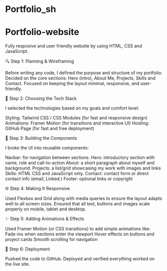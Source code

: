# Portfolio_sh
# Portfolio-website
Fully resposive and user friendly website by using HTML, CSS and JavaScript.

🔍 Step 1: Planning & Wireframing

Before writing any code, I defined the purpose and structure of my portfolio:
Decided on the core sections: Hero (intro), About Me, Projects, Skills and Contact.
Focused on keeping the layout minimal, responsive, and user-friendly.

🎨 Step 2: Choosing the Tech Stack

I selected the technologies based on my goals and comfort level:

Styling: Tailwind CSS / CSS Modules (for fast and responsive design)
Animations: Framer Motion (for transitions and interactive UI)
Hosting: GitHub Page (for fast and free deployment)



🧩 Step 3: Building the Components

I broke the UI into reusable components:

Navbar: for navigation between sections.
Hero: introductory section with name, role and call-to-action
About: a short paragraph about myself and background.
Projects: a list/grid showcasing my work with images and links
Skills: HTML CSS and JavaScript only.
Contact: contact form or direct contact info (email, Linked.)
Footer: optional links or copyright


🌐 Step 4: Making It Responsive

Used Flexbox and Grid along with media queries to ensure the layout adapts well to all screen sizes.
Ensured that all text, buttons and images scale properly on mobile, tablet and desktop.


✨ Step 5: Adding Animations & Effects

Used Framer Motion (or CSS transitions) to add simple animations like:
Fade-ins when sections enter the viewport
Hover effects on buttons and project cards
Smooth scrolling for navigation


🚀 Step 6: Deployment

Pushed the code to GitHub.
Deployed and verified everything worked on the live site.
